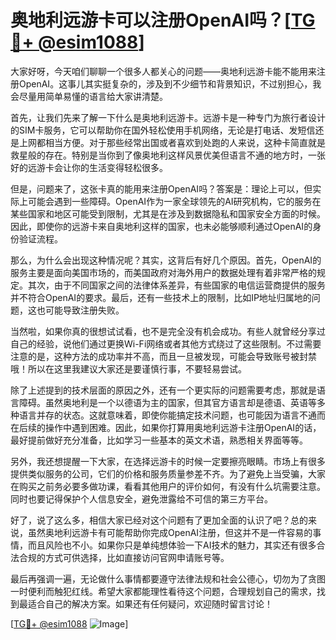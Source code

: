 # 奥地利远游卡可以注册OpenAI吗？[[TG💪+ @esim1088](https://t.me/s/esim1088)]

大家好呀，今天咱们聊聊一个很多人都关心的问题——奥地利远游卡能不能用来注册OpenAI。这事儿其实挺复杂的，涉及到不少细节和背景知识，不过别担心，我会尽量用简单易懂的语言给大家讲清楚。

首先，让我们先来了解一下什么是奥地利远游卡。远游卡是一种专门为旅行者设计的SIM卡服务，它可以帮助你在国外轻松使用手机网络，无论是打电话、发短信还是上网都相当方便。对于那些经常出国或者喜欢到处跑的人来说，这种卡简直就是救星般的存在。特别是当你到了像奥地利这样风景优美但语言不通的地方时，一张好的远游卡会让你的生活变得轻松很多。

但是，问题来了，这张卡真的能用来注册OpenAI吗？答案是：理论上可以，但实际上可能会遇到一些障碍。OpenAI作为一家全球领先的AI研究机构，它的服务在某些国家和地区可能受到限制，尤其是在涉及到数据隐私和国家安全方面的时候。因此，即使你的远游卡来自奥地利这样的国家，也未必能够顺利通过OpenAI的身份验证流程。

那么，为什么会出现这种情况呢？其实，这背后有好几个原因。首先，OpenAI的服务主要是面向美国市场的，而美国政府对海外用户的数据处理有着非常严格的规定。其次，由于不同国家之间的法律体系差异，有些国家的电信运营商提供的服务并不符合OpenAI的要求。最后，还有一些技术上的限制，比如IP地址归属地的问题，这也可能导致注册失败。

当然啦，如果你真的很想试试看，也不是完全没有机会成功。有些人就曾经分享过自己的经验，说他们通过更换Wi-Fi网络或者其他方式绕过了这些限制。不过需要注意的是，这种方法的成功率并不高，而且一旦被发现，可能会导致账号被封禁哦！所以在这里我建议大家还是要谨慎行事，不要轻易尝试。

除了上述提到的技术层面的原因之外，还有一个更实际的问题需要考虑，那就是语言障碍。虽然奥地利是一个以德语为主的国家，但其官方语言却是德语、英语等多种语言并存的状态。这就意味着，即使你能搞定技术问题，也可能因为语言不通而在后续的操作中遇到困难。因此，如果你打算用奥地利远游卡注册OpenAI的话，最好提前做好充分准备，比如学习一些基本的英文术语，熟悉相关界面等等。

另外，我还想提醒一下大家，在选择远游卡的时候一定要擦亮眼睛。市场上有很多提供类似服务的公司，它们的价格和服务质量参差不齐。为了避免上当受骗，大家在购买之前务必要多做功课，看看其他用户的评价如何，有没有什么坑需要注意。同时也要记得保护个人信息安全，避免泄露给不可信的第三方平台。

好了，说了这么多，相信大家已经对这个问题有了更加全面的认识了吧？总的来说，虽然奥地利远游卡有可能帮助你完成OpenAI注册，但这并不是一件容易的事情，而且风险也不小。如果你只是单纯想体验一下AI技术的魅力，其实还有很多合法合规的方式可供选择，比如直接访问官网申请账号等。

最后再强调一遍，无论做什么事情都要遵守法律法规和社会公德心，切勿为了贪图一时便利而触犯红线。希望大家都能理性看待这个问题，合理规划自己的需求，找到最适合自己的解决方案。如果还有任何疑问，欢迎随时留言讨论！

[[TG💪+ @esim1088](https://t.me/s/esim1088) ![Image](https://i.postimg.cc/4NQfJmqS/Snipaste-2025-05-13-00-14-12.png)]